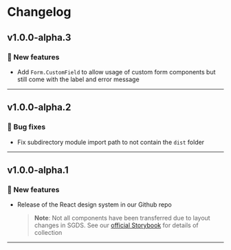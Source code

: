 # Changelog

<!--

Template. Keep at top

## version-number

### 🎉 New features

- Type here...

### 🛠 Improvements

- Type here...

### 🐞 Bug fixes

- Type here...

---

-->

## v1.0.0-alpha.3

### 🎉 New features

-   Add `Form.CustomField` to allow usage of custom form components but still come with the label and error message

---

## v1.0.0-alpha.2

### 🐞 Bug fixes

-   Fix subdirectory module import path to not contain the `dist` folder

---

## v1.0.0-alpha.1

### 🎉 New features

-   Release of the React design system in our Github repo

    > **Note**: Not all components have been transferred due to layout changes in SGDS. See our [official Storybook](https://designsystem.life.gov.sg/react/index.html?path=/story/getting-started-installation--page) for details of collection

---
